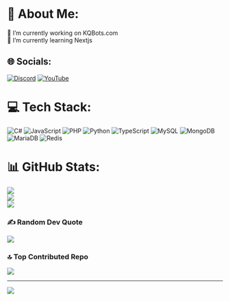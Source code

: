 # 💫 About Me:
🔭 I’m currently working on KQBots.com<br>🌱 I’m currently learning Nextjs<br>


## 🌐 Socials:
[![Discord](https://img.shields.io/badge/Discord-%237289DA.svg?logo=discord&logoColor=white)](https://discord.gg/https://dc.discord.com/) [![YouTube](https://img.shields.io/badge/YouTube-%23FF0000.svg?logo=YouTube&logoColor=white)](https://youtube.com/@UCRKkuFVOE4_kU8qHXTKL3Bw) 

# 💻 Tech Stack:
![C#](https://img.shields.io/badge/c%23-%23239120.svg?style=flat&logo=csharp&logoColor=white) ![JavaScript](https://img.shields.io/badge/javascript-%23323330.svg?style=flat&logo=javascript&logoColor=%23F7DF1E) ![PHP](https://img.shields.io/badge/php-%23777BB4.svg?style=flat&logo=php&logoColor=white) ![Python](https://img.shields.io/badge/python-3670A0?style=flat&logo=python&logoColor=ffdd54) ![TypeScript](https://img.shields.io/badge/typescript-%23007ACC.svg?style=flat&logo=typescript&logoColor=white) ![MySQL](https://img.shields.io/badge/mysql-%2300000f.svg?style=flat&logo=mysql&logoColor=white) ![MongoDB](https://img.shields.io/badge/MongoDB-%234ea94b.svg?style=flat&logo=mongodb&logoColor=white) ![MariaDB](https://img.shields.io/badge/MariaDB-003545?style=flat&logo=mariadb&logoColor=white) ![Redis](https://img.shields.io/badge/redis-%23DD0031.svg?style=flat&logo=redis&logoColor=white)
# 📊 GitHub Stats:
![](https://github-readme-stats.vercel.app/api?username=KobQ&theme=dark&hide_border=false&include_all_commits=true&count_private=true)<br/>
![](https://github-readme-streak-stats.herokuapp.com/?user=KobQ&theme=dark&hide_border=false)<br/>
![](https://github-readme-stats.vercel.app/api/top-langs/?username=KobQ&theme=dark&hide_border=false&include_all_commits=true&count_private=true&layout=compact)

### ✍️ Random Dev Quote
![](https://quotes-github-readme.vercel.app/api?type=horizontal&theme=dark)

### 🔝 Top Contributed Repo
![](https://github-contributor-stats.vercel.app/api?username=KobQ&limit=5&theme=dark&combine_all_yearly_contributions=true)

---
[![](https://visitcount.itsvg.in/api?id=KobQ&icon=0&color=1)](https://visitcount.itsvg.in)


<!-- Proudly created with GPRM ( https://gprm.itsvg.in ) -->
